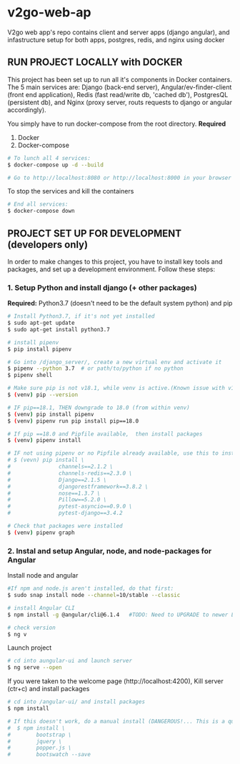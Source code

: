# v2go-web-ap
V2go web app's repo contains client and server apps (django angular), and infastructure setup for both apps, postgres, redis, and nginx using docker 


## RUN PROJECT LOCALLY with DOCKER
This project has been set up to run all it's components in Docker containers. The 5 main services are: Django (back-end server), Angular/ev-finder-client (front end application), Redis (fast read/write db, 'cached db'), PostgresQL (persistent db), and Nginx (proxy server, routs requests to django or angular accordingly). 

You simply have to run docker-compose from the root directory. 
**Required**
1. Docker
2. Docker-compose
```bash
# To lunch all 4 services:
$ docker-compose up -d --build

# Go to http://localhost:8080 or http://localhost:8000 in your browser to use the app
```

To stop the services and kill the containers
```bash
# End all services:
$ docker-compose down
```


## PROJECT SET UP FOR DEVELOPMENT (developers only)
In order to make changes to this project, you have to install key tools and packages, and set up a development environment. Follow these steps:

### 1. Setup Python and install django (+ other packages)
**Required:** Python3.7 (doesn't need to be the default system python) and pip

```bash
# Install Python3.7, if it's not yet installed
$ sudo apt-get update
$ sudo apt-get install python3.7

# install pipenv
$ pip install pipenv

# Go into /django_server/, create a new virtual env and activate it
$ pipenv --python 3.7  # or path/to/python if no python 
$ pipenv shell

# Make sure pip is not v18.1, while venv is active.(Known issue with v18.1, fix src: https://github.com/pypa/pipenv/issues/2924)
$ (venv) pip --version

# IF pip==18.1, THEN downgrade to 18.0 (from within venv)
$ (venv) pip install pipenv
$ (venv) pipenv run pip install pip==18.0

# If pip ==18.0 and Pipfile available,  then install packages
$ (venv) pipenv install

# IF not using pipenv or no Pipfile already available, use this to install packages
# $ (vevn) pip install \
#               channels==2.1.2 \
#               channels-redis==2.3.0 \
#               Django==2.1.5 \
#               djangorestframework==3.8.2 \
#               nose==1.3.7 \
#               Pillow==5.2.0 \
#               pytest-asyncio==0.9.0 \
#               pytest-django==3.4.2

# Check that packages were installed
$ (venv) pipenv graph
```


### 2. Instal and setup Angular, node, and node-packages for Angular
Install node and angular
```bash
#If npm and node.js aren't installed, do that first:
$ sudo snap install node --channel=10/stable --classic

# install Angular CLI
$ npm install -g @angular/cli@6.1.4   #TODO: Need to UPGRADE to newer LTE 

# check version
$ ng v
```

Launch project
```bash 
# cd into aungular-ui and launch server
$ ng serve --open
```

If you were taken to the welcome page (http://localhost:4200), Kill server (ctr+c) and install packages
```bash
# cd into /angular-ui/ and install packages
$ npm install 

# If this doesn't work, do a manual install (DANGEROUS!... This is a quick fix, make the other work instead)
#  $ npm install \
#        bootstrap \
#        jquery \
#        popper.js \
#        bootswatch --save
```

